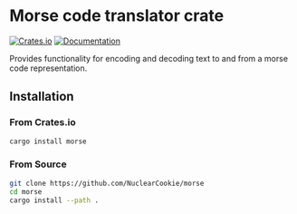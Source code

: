 # Morse code translator crate
[![Crates.io](https://img.shields.io/crates/v/morse)](https://crates.io/crates/morse) [![Documentation](https://docs.rs/morse/badge.svg)](https://docs.rs/morse)

Provides functionality for encoding and decoding text to and from a morse code representation.

## Installation

### From Crates.io

```sh
cargo install morse
```

### From Source

```sh
git clone https://github.com/NuclearCookie/morse
cd morse
cargo install --path .
```